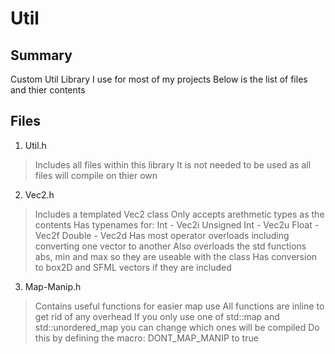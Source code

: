 # Util

## Summary

Custom Util Library I use for most of my projects
Below is the list of files and thier contents

## Files

1. Util.h
> Includes all files within this library
> It is not needed to be used as all files will compile on thier own

2. Vec2.h
> Includes a templated Vec2 class
> Only accepts arethmetic types as the contents
> Has typenames for:
> Int - Vec2i
> Unsigned Int - Vec2u
> Float - Vec2f
> Double - Vec2d
> Has most operator overloads including converting one vector to another
> Also overloads the std functions abs, min and max so they are useable with the class
> Has conversion to box2D and SFML vectors if they are included

3. Map-Manip.h
> Contains useful functions for easier map use
> All functions are inline to get rid of any overhead
> If you only use one of std::map and std::unordered_map you can change which ones will be compiled
> Do this by defining the macro: DONT_MAP_MANIP<map type in capitals> to true

